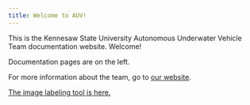 ```yaml
---
title: Welcome to AUV!
---
```




This is the Kennesaw State University Autonomous Underwater Vehicle Team documentation website. Welcome!

Documentation pages are on the left.

For more information about the team, go to [our website](http://ksuauv.com).

[The image labeling tool is here.](https://github.com/ksu-auv-team/labeling-tool/labeling.html)